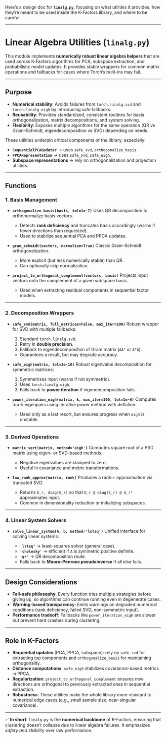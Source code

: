 Here’s a design doc for **`linalg.py`**, focusing on what utilities it provides, how they’re meant to be used inside the K-Factors library, and where to be careful:

---

# Linear Algebra Utilities (`linalg.py`)

This module implements **numerically robust linear algebra helpers** that are used across K-Factors algorithms for PCA, subspace extraction, and probabilistic model updates. It provides stable wrappers for common matrix operations and fallbacks for cases where Torch’s built-ins may fail.

---

## Purpose

* **Numerical stability**: Avoids failures from `torch.linalg.svd` and `torch.linalg.eigh` by introducing safe fallbacks.
* **Reusability**: Provides standardized, consistent routines for basis orthogonalization, matrix decompositions, and system solving.
* **Flexibility**: Exposes multiple algorithms for the same operation (QR vs Gram–Schmidt, eigendecomposition vs SVD) depending on needs.

These utilities underpin critical components of the library, especially:

* **`SequentialPCAUpdater`** → uses `safe_svd`, `orthogonalize_basis`.
* **`PPCARepresentation`** → uses `safe_svd`, `safe_eigh`.
* **Subspace representations** → rely on orthogonalization and projection utilities.

---

## Functions

### 1. Basis Management

* **`orthogonalize_basis(basis, tol=1e-7)`**
  Uses QR decomposition to orthonormalize basis vectors.

  * Detects **rank deficiency** and truncates basis accordingly (warns if fewer directions than requested).
  * Used to stabilize sequential PCA and PPCA updates.

* **`gram_schmidt(vectors, normalize=True)`**
  Classic Gram–Schmidt orthogonalization.

  * More explicit (but less numerically stable) than QR.
  * Can optionally skip normalization.

* **`project_to_orthogonal_complement(vectors, basis)`**
  Projects input vectors onto the complement of a given subspace basis.

  * Used when extracting residual components in sequential factor models.

---

### 2. Decomposition Wrappers

* **`safe_svd(matrix, full_matrices=False, max_iter=100)`**
  Robust wrapper for SVD with multiple fallbacks:

  1. Standard `torch.linalg.svd`.
  2. Retry in **double precision**.
  3. Fallback to eigendecomposition of Gram matrix (`AAᵀ` or `AᵀA`).

  * Guarantees a result, but may degrade accuracy.

* **`safe_eigh(matrix, tol=1e-10)`**
  Robust eigenvalue decomposition for symmetric matrices:

  1. Symmetrizes input (warns if not symmetric).
  2. Uses `torch.linalg.eigh`.
  3. Falls back to **power iteration** if eigendecomposition fails.

* **`power_iteration_eigh(matrix, k, max_iter=100, tol=1e-6)`**
  Computes top-`k` eigenpairs using iterative power method with deflation.

  * Used only as a last resort, but ensures progress when `eigh` is unstable.

---

### 3. Derived Operations

* **`matrix_sqrt(matrix, method='eigh')`**
  Computes square root of a PSD matrix using eigen- or SVD-based methods.

  * Negative eigenvalues are clamped to zero.
  * Useful in covariance and metric transformations.

* **`low_rank_approx(matrix, rank)`**
  Produces a rank-`r` approximation via truncated SVD.

  * Returns `U_r, diag(S_r)` so that `U_r @ diag(S_r) @ U_rᵀ` approximates input.
  * Common in dimensionality reduction or initializing subspaces.

---

### 4. Linear System Solvers

* **`solve_linear_system(A, b, method='lstsq')`**
  Unified interface for solving linear systems:

  * **`'lstsq'`** → least-squares solver (general case).
  * **`'cholesky'`** → efficient if `A` is symmetric positive definite.
  * **`'qr'`** → QR decomposition route.
  * Falls back to **Moore–Penrose pseudoinverse** if all else fails.

---

## Design Considerations

* **Fail-safe philosophy**: Every function tries multiple strategies before giving up, so algorithms can continue running even in degenerate cases.
* **Warning-based transparency**: Emits warnings on degraded numerical conditions (rank deficiency, failed SVD, non-symmetric input).
* **Performance tradeoff**: Fallbacks like `power_iteration_eigh` are slower but prevent hard crashes during clustering.

---

## Role in K-Factors

* **Sequential updates** (PCA, PPCA, subspace): rely on `safe_svd` for extracting top components and `orthogonalize_basis` for maintaining orthogonality.
* **Distance computations**: `safe_eigh` stabilizes covariance-based metrics in PPCA.
* **Regularization**: `project_to_orthogonal_complement` ensures new directions are orthogonal to previously extracted ones in sequential extraction.
* **Robustness**: These utilities make the whole library more resistant to numerical edge cases (e.g., small sample size, near-singular covariance).

---

✅ **In short**: `linalg.py` is the **numerical backbone** of K-Factors, ensuring that clustering doesn’t collapse due to linear algebra failures. It emphasizes *safety and stability* over raw performance.

